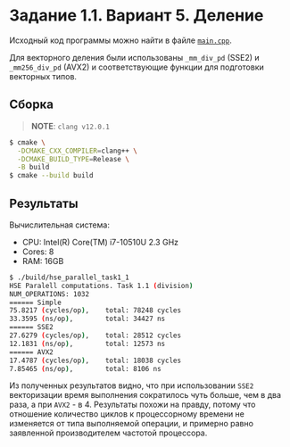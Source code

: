 # Задание 1.1. Вариант 5. Деление

Исходный код программы можно найти в файле [`main.cpp`](./main.cpp).

Для векторного деления были использованы `_mm_div_pd` (SSE2) и `_mm256_div_pd` (AVX2) и соответствующие функции для подготовки векторных типов.

## Сборка

> **NOTE**: `clang v12.0.1`

```sh
$ cmake \
  -DCMAKE_CXX_COMPILER=clang++ \
  -DCMAKE_BUILD_TYPE=Release \
  -B build
$ cmake --build build
```

## Результаты

Вычислительная система:
* CPU: Intel(R) Core(TM) i7-10510U 2.3 GHz
* Cores: 8
* RAM: 16GB

```sh
$ ./build/hse_parallel_task1_1
HSE Paralell computations. Task 1.1 (division)
NUM_OPERATIONS: 1032
====== Simple
75.8217 (cycles/op),    total: 78248 cycles
33.3595 (ns/op),        total: 34427 ns
====== SSE2
27.6279 (cycles/op),    total: 28512 cycles
12.1831 (ns/op),        total: 12573 ns
====== AVX2
17.4787 (cycles/op),    total: 18038 cycles
7.85465 (ns/op),        total: 8106 ns
```

Из полученных результатов видно, что при использовании `SSE2` векторизации
время выполнения сократилось чуть больше, чем в два раза, а при `AVX2` - в 4.
Результаты похожи на правду, потому что отношение количество циклов к
процессорному времени не изменяется от типа выполняемой операции, и примерно равно
заявленной производителем частотой процессора.
